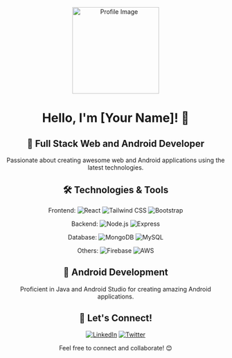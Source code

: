 <div align="center">
  <img src="https://your-image-url.com/your-image.png" alt="Profile Image" width="200"/>

# Hello, I'm [Your Name]! 👋

## 🚀 Full Stack Web and Android Developer

Passionate about creating awesome web and Android applications using the latest technologies.

## 🛠️ Technologies & Tools

Frontend:
![React](https://img.shields.io/badge/-React-61DAFB?logo=react&logoColor=white&style=for-the-badge)
![Tailwind CSS](https://img.shields.io/badge/-Tailwind_CSS-38B2AC?logo=tailwind-css&logoColor=white&style=for-the-badge)
![Bootstrap](https://img.shields.io/badge/-Bootstrap-7952B3?logo=bootstrap&logoColor=white&style=for-the-badge)

Backend:
![Node.js](https://img.shields.io/badge/-Node.js-339933?logo=node.js&logoColor=white&style=for-the-badge)
![Express](https://img.shields.io/badge/-Express-000000?logo=express&logoColor=white&style=for-the-badge)

Database:
![MongoDB](https://img.shields.io/badge/-MongoDB-47A248?logo=mongodb&logoColor=white&style=for-the-badge)
![MySQL](https://img.shields.io/badge/-MySQL-4479A1?logo=mysql&logoColor=white&style=for-the-badge)

Others:
![Firebase](https://img.shields.io/badge/-Firebase-FFCA28?logo=firebase&logoColor=black&style=for-the-badge)
![AWS](https://img.shields.io/badge/-AWS-232F3E?logo=amazon-aws&logoColor=white&style=for-the-badge)

## 📱 Android Development

Proficient in Java and Android Studio for creating amazing Android applications.

## 🌟 Let's Connect!

[![LinkedIn](https://img.shields.io/badge/-LinkedIn-0077B5?logo=linkedin&logoColor=white&style=for-the-badge)](https://linkedin.com/in/yourusername)
[![Twitter](https://img.shields.io/badge/-Twitter-1DA1F2?logo=twitter&logoColor=white&style=for-the-badge)](https://twitter.com/yourusername)

Feel free to connect and collaborate! 😊
</div>
